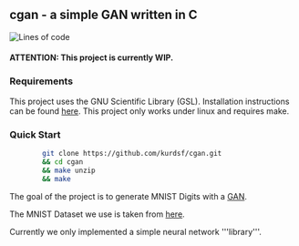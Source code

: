 ## cgan - a simple GAN written in C     
![Lines of code](https://img.shields.io/tokei/lines/github/kurdsf/cgan?style=plastic)
#### ATTENTION: This project is currently WIP.

### Requirements
This project uses the GNU Scientific Library (GSL). 
Installation instructions can be found [here](https://www.gnu.org/software/gsl/#downloading).
This project only works under linux and requires make.

### Quick Start
```bash 
        git clone https://github.com/kurdsf/cgan.git 
        && cd cgan 
        && make unzip
        && make 
```

The goal of the project is to generate MNIST Digits with 
a [GAN](https://en.wikipedia.org/wiki/Generative_adversarial_network).

The MNIST Dataset we use is taken from [here](https://learn.microsoft.com/en-us/azure/open-datasets/dataset-mnist?tabs=azure-storage).

Currently we only implemented a simple neural network '''library'''.










